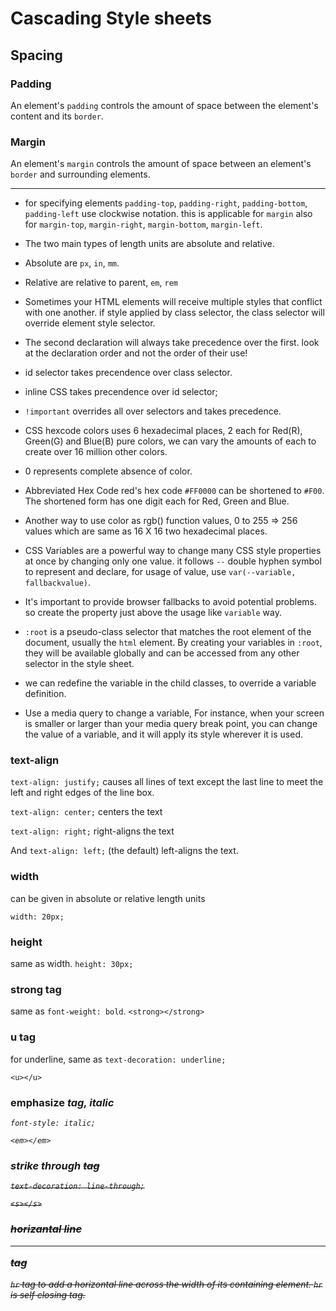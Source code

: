 # Cascading Style sheets

## Spacing

### Padding

An element's `padding` controls the amount of space between the element's content and its `border`.

### Margin

An element's `margin` controls the amount of space between an element's `border` and surrounding elements.

---

- for specifying elements `padding-top`, `padding-right`, `padding-bottom`, `padding-left` use clockwise notation.
  this is applicable for `margin` also for `margin-top`, `margin-right`, `margin-bottom`, `margin-left`.

- The two main types of length units are absolute and relative.
- Absolute are `px`, `in`, `mm`.
- Relative are relative to parent, `em`, `rem`
- Sometimes your HTML elements will receive multiple styles that conflict with one another. if style applied by class selector, the class selector will override <body> element style selector.
- The second declaration will always take precedence over the first. look at the declaration order and not the order of their use!
- id selector takes precendence over class selector.
- inline CSS takes precendence over id selector;
- `!important` overrides all over selectors and takes precedence.
- CSS hexcode colors uses 6 hexadecimal places, 2 each for Red(R), Green(G) and Blue(B) pure colors, we can vary the amounts of each to create over 16 million other colors.
- 0 represents complete absence of color.
- Abbreviated Hex Code red's hex code `#FF0000` can be shortened to `#F00`. The shortened form has one digit each for Red, Green and Blue.
- Another way to use color as rgb() function values, 0 to 255 => 256 values which are same as 16 X 16 two hexadecimal places.
- CSS Variables are a powerful way to change many CSS style properties at once by changing only one value. it follows `--` double hyphen symbol to represent and declare, for usage of value, use `var(--variable, fallbackvalue)`.
- It's important to provide browser fallbacks to avoid potential problems. so create the property just above the usage like `variable` way.
- `:root` is a pseudo-class selector that matches the root element of the document, usually the `html` element. By creating your variables in `:root`, they will be available globally and can be accessed from any other selector in the style sheet.
- we can redefine the variable in the child classes, to override a variable definition.
- Use a media query to change a variable, For instance, when your screen is smaller or larger than your media query break point, you can change the value of a variable, and it will apply its style wherever it is used.

### text-align

`text-align: justify;` causes all lines of text except the last line to meet the left and right edges of the line box.

`text-align: center;` centers the text

`text-align: right;` right-aligns the text

And `text-align: left;` (the default) left-aligns the text.

### width

can be given in absolute or relative length units

`width: 20px;`

### height

same as width.
`height: 30px;`

### strong tag

same as `font-weight: bold`.
`<strong></strong>`

### u tag

for underline, same as `text-decoration: underline;`

`<u></u>`

### emphasize <em/> tag, italic

`font-style: italic;`

`<em></em>`

### strike through <s/> tag

`text-decoration: line-through;`

`<s></s>`

### horizantal line <hr> tag

`hr` tag to add a horizontal line across the width of its containing element.
`hr` is self closing tag.
